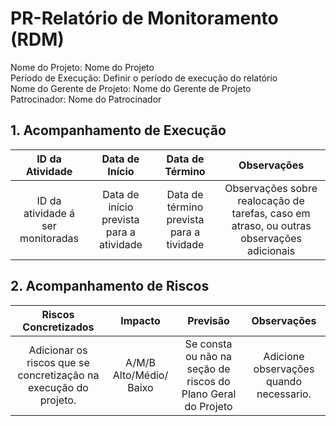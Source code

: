 # PR-Relatório de Monitoramento (RDM)

Nome do Projeto: Nome do Projeto  
Período de Execução: Definir o período de execução do relatório  
Nome do Gerente de Projeto: Nome do Gerente de Projeto  
Patrocinador: Nome do Patrocinador

## 1. Acompanhamento de Execução

| ID da Atividade | Data de Início | Data de Término | Observações | 
|:---------------:|:--------------:|:---------------:|:-----------:|
| ID da atividade á ser monitoradas | Data de início prevista para a atividade | Data de término prevista para a tividade | Observações sobre realocação de tarefas, caso em atraso, ou outras observações adicionais |

## 2. Acompanhamento de Riscos

| Riscos Concretizados | Impacto | Previsão | Observações |
|:--------------------:|:-------:|:--------:|:-----------:|
| Adicionar os riscos que se concretização na execução do projeto. | A/M/B Alto/Médio/ Baixo | Se consta ou não na seção de riscos do Plano Geral do Projeto | Adicione observações quando necessario. 
